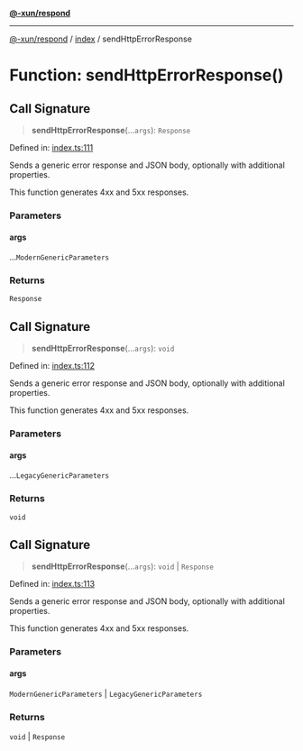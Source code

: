 [**@-xun/respond**](../../README.md)

***

[@-xun/respond](../../README.md) / [index](../README.md) / sendHttpErrorResponse

# Function: sendHttpErrorResponse()

## Call Signature

> **sendHttpErrorResponse**(...`args`): `Response`

Defined in: [index.ts:111](https://github.com/Xunnamius/api-utils/blob/7043346440f4234ebd4f9ce5c0c70a3a86a21c41/packages/respond/src/index.ts#L111)

Sends a generic error response and JSON body, optionally with additional
properties.

This function generates 4xx and 5xx responses.

### Parameters

#### args

...`ModernGenericParameters`

### Returns

`Response`

## Call Signature

> **sendHttpErrorResponse**(...`args`): `void`

Defined in: [index.ts:112](https://github.com/Xunnamius/api-utils/blob/7043346440f4234ebd4f9ce5c0c70a3a86a21c41/packages/respond/src/index.ts#L112)

Sends a generic error response and JSON body, optionally with additional
properties.

This function generates 4xx and 5xx responses.

### Parameters

#### args

...`LegacyGenericParameters`

### Returns

`void`

## Call Signature

> **sendHttpErrorResponse**(...`args`): `void` \| `Response`

Defined in: [index.ts:113](https://github.com/Xunnamius/api-utils/blob/7043346440f4234ebd4f9ce5c0c70a3a86a21c41/packages/respond/src/index.ts#L113)

Sends a generic error response and JSON body, optionally with additional
properties.

This function generates 4xx and 5xx responses.

### Parameters

#### args

`ModernGenericParameters` | `LegacyGenericParameters`

### Returns

`void` \| `Response`
